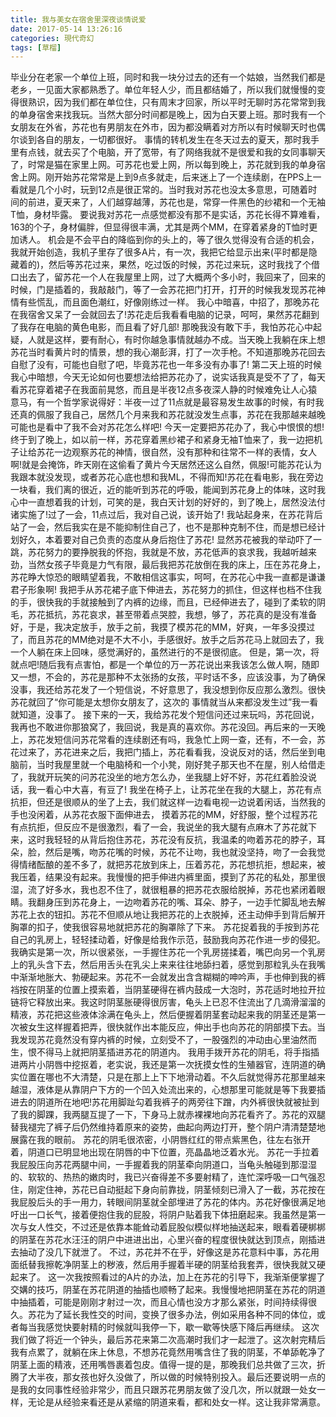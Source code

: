 ```yaml
---
title: 我与美女在宿舍里深夜谈情说爱
date: 2017-05-14 13:26:16
categories: 現代奇幻
tags: [草榴]
---
```

毕业分在老家一个单位上班，同时和我一块分过去的还有一个姑娘，当然我们都是老乡，一见面大家都熟悉了。单位年轻人少，而且都结婚了，所以我们就慢慢的变得很熟识，因为我们都在单位住，只有周末才回家，所以平时无聊时苏花常常到我的单身宿舍来找我玩。当然大部分时间都是晚上，因为白天要上班。那时我有一个女朋友在外省，苏花也有男朋友在外市，因为都没瞒着对方所以有时候聊天时也偶尔谈到各自的朋友，一切都很好。
事情的转机发生在冬天过去的夏天，那时我手里有点钱，就去买了个电脑，开了宽带，有了网络我就不是很爱和我的女同事聊天了，时常是猫在家里上网。可苏花也爱上网，所以每到晚上，苏花就到我的单身宿舍上网。刚开始苏花常常是上到9点多就走，后来迷上了一个连续剧，在PPS上一看就是几个小时，玩到12点是很正常的。当时我对苏花也没太多意思，可随着时间的前进，夏天来了，人们越穿越薄，苏花也是，常穿一件黑色的纱裙和一个无袖T恤，身材毕露。
要说我对苏花一点感觉都没有那不是实话，苏花长得不算难看，163的个子，身材偏胖，但显得很丰满，尤其是两个MM，在穿着紧身的T恤时更加诱人。
机会是不会平白的降临到你的头上的，等了很久觉得没有合适的机会，我就开始创造，我机子里存了很多A片，有一次，我把它给显示出来(平时都是隐藏着的)，然后等苏花过来，果然，吃过饭的时候，苏花过来玩，这时我找了个借口出去了，留苏花一个人在我屋里上网，过了大概两个多小时，我回来了，回来的时候，门是插着的，我敲敲门，等了一会苏花把门打开，打开的时候我发现苏花神情有些慌乱，而且面色潮红，好像刚练过一样。
我心中暗喜，中招了，那晚苏花在我宿舍又呆了一会就回去了!苏花走后我看看电脑的记录，呵呵，果然苏花翻到了我存在电脑的黄色电影，而且看了好几部!
那晚我没有敢下手，我怕苏花心中起疑，人就是这样，要有耐心，有时你越急事情就越办不成。当天晚上我躺在床上想苏花当时看黄片时的情景，想的我心潮彭湃，打了一次手枪。不知道那晚苏花回去自慰了没有，可能也自慰了吧，毕竟苏花也一年多没有办事了!
第二天上班的时候我心中暗想，今天无论如何也要想法给把苏花办了，说实话我真是受不了了，每天看苏花穿着裙子在我面前晃悠，而且是半夜12点多夜深人静的时候难免让人心猿意马，有一个哲学家说得好：半夜一过了11点就是最容易发生故事的时候，有时我还真的佩服了我自己，居然几个月来我和苏花就没发生点事，苏花在我那越来越晚可能也是看中了我不会对苏花怎么样吧!
今天一定要把苏花办了，我心中恨恨的想!
终于到了晚上，如以前一样，苏花穿着黑纱裙子和紧身无袖T恤来了，我一边把机子让给苏花一边观察苏花的神情，很自然，没有那种和往常不一样的表情，女人啊!就是会掩饰，昨天刚在这偷看了黄片今天居然还这么自然，佩服!可能苏花认为我跟本就没发现，或者苏花心底也想和我ML，不得而知!苏花在看电影，我在旁边一块看，我们离的很近，近的能听到苏花的呼吸，能闻到苏花身上的体味，这时我心中一直想着我的计划，可笑的是，我白天计划的好好的，到了晚上，居然没法付诸实施了!过了一会，11点过后，我对自己说，该开始了!
我站起身来，在苏花背后站了一会，然后我实在是不能抑制住自己了，也不是那种克制不住，而是想已经计划好久，本着要对自己负责的态度从身后抱住了苏花!
显然苏花被我的举动吓了一跳，苏花努力的要挣脱我的怀抱，我就是不放，苏花低声的哀求我，我越听越来劲，当然女孩子毕竟是力气有限，最后我把苏花放倒在我的床上，压在苏花身上，苏花睁大惊恐的眼睛望着我，不敢相信这事实，呵呵，在苏花心中我一直都是谦谦君子形象啊!
我把手从苏花裙子底下伸进去，苏花努力的抓住，但这样也档不住我的手，很快我的手就接触到了内裤的边缘，而且，已经伸进去了，碰到了柔软的阴毛，苏花抵抗，苏花哀求，甚至带着点哭腔，我想，够了，苏花真的是没有准备好，于是，我决定放手，放手之前，我摸了模苏花的MM，好爽，一年多没摸过了，而且苏花的MM绝对是不大不小，手感很好。放手之后苏花马上就回去了，我一个人躺在床上回味，感觉满好的，虽然进行的不是很彻底。
但是，第一次，将就点吧!随后我有点害怕，都是一个单位的万一苏花说出来我该怎么做人啊，随即又一想，不会的，苏花是那种不太张扬的女孩，平时话不多，应该没事，为了确保没事，我还给苏花发了一个短信说，不好意思了，我没想到你反应那么激烈。很快苏花就回了“你可能是太想你女朋友了，这次的 事情就当从来都没发生过”我一看就知道，没事了。
接下来的一天，我给苏花发个短信问还过来玩吗，苏花回说，我再也不敢进你那狼窝了，我回说，我是真的喜欢你。苏花没回。再后来的一天晚上，苏花发短信问苏花常看的连续剧还有吗，我急忙上网一查，还有，不一会，苏花过来了，苏花进来之后，我把门插上，苏花看看我，没说反对的话，然后坐到电脑前，当时我屋里就一个电脑椅和一个小凳，刚好凳子那天也不在屋，别人给借走了，我就开玩笑的问苏花没坐的地方怎么办，坐我腿上好不好，苏花红着脸没说话，我一看心中大喜，有豆了!
我坐在椅子上，让苏花坐在我的大腿上，苏花有点抗拒，但还是很顺从的坐了上去，我们就这样一边看电视一边说着闲话，当然我的手也没闲着，从苏花衣服下面伸进去， 摸着苏花的MM，好舒服，整个过程苏花有点抗拒，但反应不是很激烈，看了一会，我说坐的我大腿有点麻木了苏花就下来，这时我轻轻的从背后抱住苏花，苏花没有反抗，我温柔的吻着苏花的脖子，耳朵，脸，然后是嘴，吻苏花嘴的时候，苏花不让吻，我也就没坚持，吻了一会我觉得情绪酝酿的差不多了，就把苏花放到床上，压着苏花，苏花想抗拒，想起来，被我压着，结果没有起来。我慢慢的把手伸进内裤里面，摸到了苏花的私处，那里很湿，流了好多水，我也忍不住了，就很粗暴的把苏花衣服给脱掉，苏花也紧闭着眼睛。我翻身压到苏花身上，一边吻着苏花的嘴、耳朵、脖子，一边手忙脚乱地去解苏花上衣的钮扣。苏花不但顺从地让我把苏花的上衣脱掉，还主动伸手到背后解开胸罩的扣子，使我很容易地就把苏花的胸罩除了下来。
苏花捉着我的手按到苏花自己的乳房上，轻轻揉动着，好像是给我作示范，鼓励我向苏花作进一步的侵犯。我确实是第一次，所以很紧张，一手握住苏花一个乳房搓揉着，嘴巴向另一个乳房上的乳头含下去，然后用舌头在乳尖上来来往往地舔扫着，感觉到那粒乳头在我嘴中渐渐地胀大、勃硬起来。苏花不一会就发出含含糊糊的呻吟声，手也伸到我的裤裆按在阴茎的位置上摸索着，当阴茎硬得在裤内鼓成一大泡时，苏花适时地拉开拉链将它释放出来。我这时阴茎胀硬得很厉害，龟头上已忍不住流出了几滴滑溜溜的精液，苏花把这些液体涂满在龟头上，然后便握着阴茎套动起来我的阴茎还是第一次被女生这样握着把弄，很快就作出本能反应，伸出手也向苏花的阴部摸下去。当我发现苏花竟然没有穿内裤的时候，立刻受不了，一股强烈的冲动由心里油然而生，恨不得马上就把阴茎插进苏花的阴道内。
我用手拨开苏花的阴毛，将手指插进两片小阴唇中挖抠着，老实说，我还是第一次抚摸女性的生殖器官，连阴道的确实位置在哪也不大清楚，只是在那上上下下地滑动着。不久后就觉得苏花那里越来越湿，液体是从靠阴户下方的一个凹入处流出来的，心想那里可能就是等下我要插进去的阴道所在地吧!苏花用脚趾勾着我裤子的两旁往下蹭，内外裤很快就被扯到了我的脚踝，我两腿互提了一下，下身马上就赤裸裸地向苏花看齐了。苏花的双腿替我褪完了裤子后仍然维持着原来的姿势，曲起向两边打开，整个阴户清清楚楚地展露在我的眼前。 苏花的阴毛很浓密，小阴唇红红的带点紫黑色，往左右张开着，阴道口已明显地出现在阴唇的中下位置，亮晶晶地泛着水光。
苏花一手拉着我屁股压向苏花两腿中间，一手握着我的阴茎牵向阴道口，当龟头触碰到那湿湿的、软软的、热热的嫩肉时，我已兴奋得差不多要射精了，连忙深呼吸一口气强忍住，刚定住神，苏花已自动挺起下身向前靠拢，阴茎倾刻已滑入了一截，苏花按在我屁股后头的手一用力，转眼间阴茎就全部埋进了苏花的体内。苏花好像很满足地吁出一口长气，接着便抱住我的屁股，将阴户贴着我下体扭磨起来。我虽然是第一次与女人性交，不过还是依靠本能耸动着屁股似模似样地抽送起来，眼看着硬梆梆的阴茎在苏花水汪汪的阴户中进进出出，心里兴奋的程度很快就达到顶点，刚插进去抽动了没几下就泄了。
不过，苏花并不在乎，好像这是苏花意料中事，苏花用面纸替我擦乾净阴茎上的秽液，然后用手握着半硬的阴茎给我套弄，很快我就又硬起来了。
这一次我按照看过的A片的办法，加上在苏花的引导下，我渐渐便掌握了交媾的技巧，阴茎在苏花阴道的抽插也顺畅了起来。我慢慢地把阴茎在苏花的阴道中抽插着，可能是刚刚才射过一次，而且心情也没方才那么紧张，时间持续得很久。苏花为了延长我性交的时间，变换了很多办法，例如采用各种不同的体位，或者每当我感觉快要射精的时候就叫我停一下，歇一歇等快感下降后再继续。
这次我们做了将近一个钟头，最后苏花来第二次高潮时我们才一起泄了。这次射完精后我有点累了，就躺在床上休息，不想苏花竟然用嘴含住了我的阴茎，不单舔乾净了阴茎上面的精液，还用嘴唇裹着包皮。值得一提的是，那晚我们总共做了三次，折腾了大半夜，那女孩也好久没做了，所以做的时候特别投入。最后还要说明一点的是我的女同事性经验非常少，而且只跟苏花男朋友做了没几次，所以就跟一处女一样，无论是从经验来看还是从紧缩的阴道来看，都和处女一样。这让我非常满意。